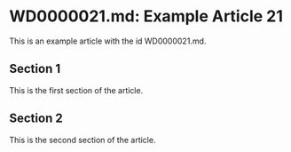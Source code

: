 # WD0000021.md: Example Article 21

This is an example article with the id WD0000021.md.
## Section 1

This is the first section of the article.
## Section 2

This is the second section of the article.
